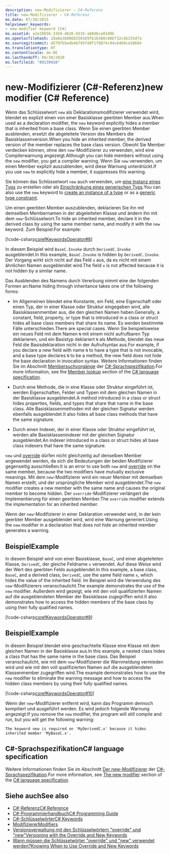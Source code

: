 ```yaml
---
description: new-Modifizierer – C#-Referenz
title: new-Modifizierer – C#-Referenz
ms.date: 07/20/2015
helpviewer_keywords:
- new modifier keyword [C#]
ms.assetid: a2e20856-33b9-4620-b535-a60dbce8349b
ms.openlocfilehash: 2da0a360868250169fb16380c80bf32c4b335d7a
ms.sourcegitcommit: d579fb5e4b46745fd0f1f8874c94c6469ce58604
ms.translationtype: HT
ms.contentlocale: de-DE
ms.lasthandoff: 08/30/2020
ms.locfileid: "89139410"
---
```

# <a name="new-modifier-c-reference"></a><span data-ttu-id="d43cc-103">new-Modifizierer (C#-Referenz)</span><span class="sxs-lookup"><span data-stu-id="d43cc-103">new modifier (C# Reference)</span></span>

<span data-ttu-id="d43cc-104">Wenn das Schlüsselwort `new` als Deklarationsmodifizierer verwendet wird, blendet es explizit einen von einer Basisklasse geerbten Member aus.</span><span class="sxs-lookup"><span data-stu-id="d43cc-104">When used as a declaration modifier, the `new` keyword explicitly hides a member that is inherited from a base class.</span></span> <span data-ttu-id="d43cc-105">Wenn Sie einen geerbten Member ausblenden, ersetzt die abgeleitete Version des Members die Basisklassenversion.</span><span class="sxs-lookup"><span data-stu-id="d43cc-105">When you hide an inherited member, the derived version of the member replaces the base class version.</span></span> <span data-ttu-id="d43cc-106">Obwohl Sie Member verdecken können, ohne den `new`-Modifizierer zu verwenden, wird eine Compilerwarnung angezeigt.</span><span class="sxs-lookup"><span data-stu-id="d43cc-106">Although you can hide members without using the `new` modifier, you get a compiler warning.</span></span> <span data-ttu-id="d43cc-107">Wenn Sie `new` verwenden, um einen Member explizit auszublenden, wird diese Warnung unterdrückt.</span><span class="sxs-lookup"><span data-stu-id="d43cc-107">If you use `new` to explicitly hide a member, it suppresses this warning.</span></span>

<span data-ttu-id="d43cc-108">Sie können das Schlüsselwort `new` auch verwenden, um [eine Instanz eines Typs](../operators/new-operator.md) zu erstellen oder als [Einschränkung eines generischen Typs](./new-constraint.md).</span><span class="sxs-lookup"><span data-stu-id="d43cc-108">You can also use the `new` keyword to [create an instance of a type](../operators/new-operator.md) or as a [generic type constraint](./new-constraint.md).</span></span>

<span data-ttu-id="d43cc-109">Um einen geerbten Member auszublenden, deklarieren Sie ihn mit demselben Membernamen in der abgeleiteten Klasse und ändern ihn mit dem `new`-Schlüsselwort.</span><span class="sxs-lookup"><span data-stu-id="d43cc-109">To hide an inherited member, declare it in the derived class by using the same member name, and modify it with the `new` keyword.</span></span> <span data-ttu-id="d43cc-110">Zum Beispiel:</span><span class="sxs-lookup"><span data-stu-id="d43cc-110">For example:</span></span>

[!code-csharp[csrefKeywordsOperator#8](~/samples/snippets/csharp/VS_Snippets_VBCSharp/csrefKeywordsOperator/CS/csrefKeywordsOperators.cs#8)]

<span data-ttu-id="d43cc-111">In diesem Beispiel wird `BaseC.Invoke` durch `DerivedC.Invoke` ausgeblendet.</span><span class="sxs-lookup"><span data-stu-id="d43cc-111">In this example, `BaseC.Invoke` is hidden by `DerivedC.Invoke`.</span></span> <span data-ttu-id="d43cc-112">Der Vorgang wirkt sich nicht auf das Feld `x` aus, da es nicht mit einem ähnlichen Namen ausgeblendet wird.</span><span class="sxs-lookup"><span data-stu-id="d43cc-112">The field `x` is not affected because it is not hidden by a similar name.</span></span>

<span data-ttu-id="d43cc-113">Das Ausblenden des Namens durch Vererbung nimmt eine der folgenden Formen an:</span><span class="sxs-lookup"><span data-stu-id="d43cc-113">Name hiding through inheritance takes one of the following forms:</span></span>

- <span data-ttu-id="d43cc-114">Im Allgemeinen blendet eine Konstante, ein Feld, eine Eigenschaft oder einen Typ, der in einer Klasse oder Struktur eingegeben wird, alle Basisklassenmember aus, die den gleichen Namen haben.</span><span class="sxs-lookup"><span data-stu-id="d43cc-114">Generally, a constant, field, property, or type that is introduced in a class or struct hides all base class members that share its name.</span></span> <span data-ttu-id="d43cc-115">Es werden bestimmte Fälle unterschieden.</span><span class="sxs-lookup"><span data-stu-id="d43cc-115">There are special cases.</span></span> <span data-ttu-id="d43cc-116">Wenn Sie beispielsweise ein neues Feld mit dem Namen `N` mit einem nicht aufrufbaren Typ deklarieren, und ein Basistyp deklariert `N` als Methode, blendet das neue Feld die Basisdeklaration nicht in der Aufrufsyntax aus.</span><span class="sxs-lookup"><span data-stu-id="d43cc-116">For example, if you declare a new field with name `N` to have a type that is not invocable, and a base type declares `N` to be a method, the new field does not hide the base declaration in invocation syntax.</span></span> <span data-ttu-id="d43cc-117">Weitere Informationen finden Sie im Abschnitt [Membersuchvorgänge](~/_csharplang/spec/expressions.md#member-lookup) der [C#-Sprachspezifikation](~/_csharplang/spec/introduction.md).</span><span class="sxs-lookup"><span data-stu-id="d43cc-117">For more information, see the [Member lookup](~/_csharplang/spec/expressions.md#member-lookup) section of the [C# language specification](~/_csharplang/spec/introduction.md).</span></span>

- <span data-ttu-id="d43cc-118">Durch eine Methode, die in eine Klasse oder Struktur eingeführt ist, werden Eigenschaften, Felder und Typen mit dem gleichen Namen in der Basisklasse ausgeblendet.</span><span class="sxs-lookup"><span data-stu-id="d43cc-118">A method introduced in a class or struct hides properties, fields, and types that share that name in the base class.</span></span> <span data-ttu-id="d43cc-119">Alle Basisklassenmethoden mit der gleichen Signatur werden ebenfalls ausgeblendet.</span><span class="sxs-lookup"><span data-stu-id="d43cc-119">It also hides all base class methods that have the same signature.</span></span>

- <span data-ttu-id="d43cc-120">Durch einen Indexer, der in einer Klasse oder Struktur eingeführt ist, werden alle Basisklassenindexer mit der gleichen Signatur ausgeblendet.</span><span class="sxs-lookup"><span data-stu-id="d43cc-120">An indexer introduced in a class or struct hides all base class indexers that have the same signature.</span></span>

<span data-ttu-id="d43cc-121">`new` und [override](override.md) dürfen nicht gleichzeitig auf denselben Member angewendet werden, da sich die Bedeutungen der beiden Modifizierer gegenseitig ausschließen.</span><span class="sxs-lookup"><span data-stu-id="d43cc-121">It is an error to use both `new` and [override](override.md) on the same member, because the two modifiers have mutually exclusive meanings.</span></span> <span data-ttu-id="d43cc-122">Mit dem `new`-Modifizierer wird ein neuer Member mit demselben Namen erstellt, und der ursprüngliche Member wird ausgeblendet.</span><span class="sxs-lookup"><span data-stu-id="d43cc-122">The `new` modifier creates a new member with the same name and causes the original member to become hidden.</span></span> <span data-ttu-id="d43cc-123">Der `override`-Modifizierer verlängert die Implementierung für einen geerbten Member.</span><span class="sxs-lookup"><span data-stu-id="d43cc-123">The `override` modifier extends the implementation for an inherited member.</span></span>

<span data-ttu-id="d43cc-124">Wenn der `new`-Modifizierer in einer Deklaration verwendet wird, in der kein geerbter Member ausgeblendet wird, wird eine Warnung generiert.</span><span class="sxs-lookup"><span data-stu-id="d43cc-124">Using the `new` modifier in a declaration that does not hide an inherited member generates a warning.</span></span>

## <a name="example"></a><span data-ttu-id="d43cc-125">Beispiel</span><span class="sxs-lookup"><span data-stu-id="d43cc-125">Example</span></span>

<span data-ttu-id="d43cc-126">In diesem Beispiel wird von einer Basisklasse, `BaseC`, und einer abgeleiteten Klasse, `DerivedC`, der gleiche Feldname `x` verwendet. Auf diese Weise wird der Wert des geerbten Felds ausgeblendet.</span><span class="sxs-lookup"><span data-stu-id="d43cc-126">In this example, a base class, `BaseC`, and a derived class, `DerivedC`, use the same field name `x`, which hides the value of the inherited field.</span></span> <span data-ttu-id="d43cc-127">Im Beispiel wird die Verwendung des `new`-Modifizierers veranschaulicht.</span><span class="sxs-lookup"><span data-stu-id="d43cc-127">The example demonstrates the use of the `new` modifier.</span></span> <span data-ttu-id="d43cc-128">Außerdem wird gezeigt, wie mit den voll qualifizierten Namen auf die ausgeblendeten Member der Basisklasse zugegriffen wird.</span><span class="sxs-lookup"><span data-stu-id="d43cc-128">It also demonstrates how to access the hidden members of the base class by using their fully qualified names.</span></span>

[!code-csharp[csrefKeywordsOperator#9](~/samples/snippets/csharp/VS_Snippets_VBCSharp/csrefKeywordsOperator/CS/csrefKeywordsOperators.cs#9)]

## <a name="example"></a><span data-ttu-id="d43cc-129">Beispiel</span><span class="sxs-lookup"><span data-stu-id="d43cc-129">Example</span></span>

<span data-ttu-id="d43cc-130">In diesem Beispiel blendet eine geschachtelte Klasse eine Klasse mit dem gleichen Namen in der Basisklasse aus.</span><span class="sxs-lookup"><span data-stu-id="d43cc-130">In this example, a nested class hides a class that has the same name in the base class.</span></span> <span data-ttu-id="d43cc-131">Das Beispiel veranschaulicht, wie mit dem `new`-Modifizierer die Warnmeldung vermieden wird und wie mit den voll qualifizierten Namen auf die ausgeblendeten Klassenmember zugegriffen wird.</span><span class="sxs-lookup"><span data-stu-id="d43cc-131">The example demonstrates how to use the `new` modifier to eliminate the warning message and how to access the hidden class members by using their fully qualified names.</span></span>

[!code-csharp[csrefKeywordsOperator#10](~/samples/snippets/csharp/VS_Snippets_VBCSharp/csrefKeywordsOperator/CS/csrefKeywordsOperators.cs#10)]

<span data-ttu-id="d43cc-132">Wenn der `new`-Modifizierer entfernt wird, kann das Programm dennoch kompiliert und ausgeführt werden. Es wird jedoch folgende Warnung angezeigt:</span><span class="sxs-lookup"><span data-stu-id="d43cc-132">If you remove the `new` modifier, the program will still compile and run, but you will get the following warning:</span></span>

```text
The keyword new is required on 'MyDerivedC.x' because it hides inherited member 'MyBaseC.x'.
```

## <a name="c-language-specification"></a><span data-ttu-id="d43cc-133">C#-Sprachspezifikation</span><span class="sxs-lookup"><span data-stu-id="d43cc-133">C# language specification</span></span>

<span data-ttu-id="d43cc-134">Weitere Informationen finden Sie im Abschnitt [Der new-Modifizierer](~/_csharplang/spec/classes.md#the-new-modifier) der [C#-Sprachspezifikation](~/_csharplang/spec/introduction.md).</span><span class="sxs-lookup"><span data-stu-id="d43cc-134">For more information, see [The new modifier](~/_csharplang/spec/classes.md#the-new-modifier) section of the [C# language specification](~/_csharplang/spec/introduction.md).</span></span>

## <a name="see-also"></a><span data-ttu-id="d43cc-135">Siehe auch</span><span class="sxs-lookup"><span data-stu-id="d43cc-135">See also</span></span>

- [<span data-ttu-id="d43cc-136">C#-Referenz</span><span class="sxs-lookup"><span data-stu-id="d43cc-136">C# Reference</span></span>](../index.md)
- [<span data-ttu-id="d43cc-137">C#-Programmierhandbuch</span><span class="sxs-lookup"><span data-stu-id="d43cc-137">C# Programming Guide</span></span>](../../programming-guide/index.md)
- [<span data-ttu-id="d43cc-138">C#-Schlüsselwörter</span><span class="sxs-lookup"><span data-stu-id="d43cc-138">C# Keywords</span></span>](index.md)
- [<span data-ttu-id="d43cc-139">Modifizierer</span><span class="sxs-lookup"><span data-stu-id="d43cc-139">Modifiers</span></span>](index.md)
- [<span data-ttu-id="d43cc-140">Versionsverwaltung mit den Schlüsselwörtern "override" und "new"</span><span class="sxs-lookup"><span data-stu-id="d43cc-140">Versioning with the Override and New Keywords</span></span>](../../programming-guide/classes-and-structs/versioning-with-the-override-and-new-keywords.md)
- [<span data-ttu-id="d43cc-141">Wann müssen die Schlüsselwörter "override" und "new" verwendet werden?</span><span class="sxs-lookup"><span data-stu-id="d43cc-141">Knowing When to Use Override and New Keywords</span></span>](../../programming-guide/classes-and-structs/knowing-when-to-use-override-and-new-keywords.md)
